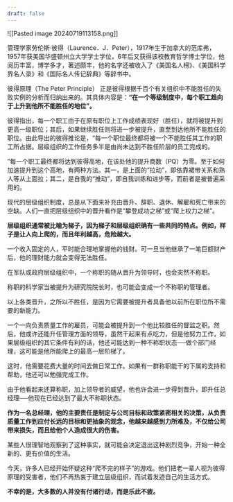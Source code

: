 ```yaml
---
draft: false
---
```



![[Pasted image 20240719113158.png]]

管理学家劳伦斯·彼得（Laurence．J．Peter），1917年生于加拿大的范库弗，1957年获美国华盛顿州立大学学士学位，6年后又获得该校教育哲学博士学位，他阅历丰富，博学多才，著述颇丰，他的名字还被收入了《美国名人榜》、《美国科学界名人录》和《国际名人传记辞典》等辞书中。

彼得原理（The Peter Principle） 正是彼得根据千百个有关组织中不能胜任的失败实例的分析而归纳出来的。其具体内容是：**“在一个等级制度中，每个职工趋向于上升到他所不能胜任的地位”。**

彼得指出，每一个职工由于在原有职位上工作成绩表现好（胜任），就将被提升到更高一级职位；其后，如果继续胜任则将进一步被提升，直至到达他所不能胜任的职位。由此导出的彼得推论是，“每一个职位最终都将被一个不能胜任其工作的职工所占据。层级组织的工作任务多半是由尚未达到不胜任阶层的员工完成的。

”每一个职工最终都将达到彼得高地，在该处他的提升商数（PQ）为零。至于如何加速提升到这个高地，有两种方法。其一，是上面的“拉动”，即依靠裙带关系和熟人等从上面拉；其二，是自我的“推动”，即自我训练和进步等，而前者是被普遍采用的。

现代的层级组织制度，总是从下面来补充由晋升、辞职、退休、解雇和死亡带来的空缺。人们一直把层级组织中的晋升看作是“攀登成功之梯”或“爬上权力之梯”。

**层级组织通常被比喻为梯子，因为梯子和层级组织确有一些共同的特点。例如，样子是让人向上爬的，而且年利越高，危险越大。**

一个收入固定的人，平时能合理地掌握他的钱财。可一旦当他继承了一笔巨额财产后，他的理财能力就会变得无法胜任。

在军队或政府层级组织中，一个称职的随从晋升为领导时，也会突然不称职。

称职的科学家当被提升为研究院院长时，也可能会变成一个不称职的管理者。

以上各类晋升，之所以不胜任，是因为它需要被提升者具备他以前所在职位所不需要的新能力。

一个一向负责质量工作的雇员，可能会被提升到一个他比较胜任的督监之职。然后，他或许还能升任管理方面的领导，虽然干起来有点吃力，但是他努力工作，如果层级组织的其它条件有利的话，他还可能达到一种不称职状态──做个部门经理，这可能是他所能爬上的最高一层阶梯了。

这时，他需要花费大量的时间去做日常工作。如果有一群称职能干的下属的支持和帮助，他还可以勉强完成工作。

由于他看起来还算称职，加上领导者的威望，他也许会进一步得到晋升，即升任总经理──他现在已经达到了最大不称职状态。

**作为一名总经理，他的主要责任是制定与公司目标和政策紧密相关的决策，从负责质量工作到应付长远的目标和更抽象的观念，他越来越感到力所难及，不仅给公司带来损失，而且给他个人造成很大的伤害。**

某些人很理智地观察到了这种事实，就可能会决定退出这种剧烈竞争，开始一种全新的、更有价值的生活。

今天，许多人已经开始怀疑这种“爬不完的样子”的游戏。他们把老一辈人视为彼得原理的受害者，他们不再热衷于建立层级组织，而试着发迹自己的生活方式。

**不幸的是，大多数的人并没有付诸行动，而是乐此不疲。**